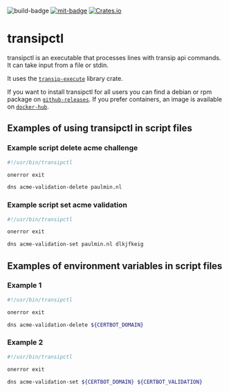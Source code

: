 ![`build-badge`]
[![`mit-badge`]](https://opensource.org/licenses/MIT)
[![Crates.io](https://img.shields.io/crates/v/transipctl)](https://crates.io/crates/transipctl)

# transipctl

transipctl is an executable that processes lines with transip api commands.
It can take input from a file or stdin.

It uses the [`transip-execute`] library crate.

If you want to install transipctl for all users
you can find a debian or rpm package on [`github-releases`].
If you prefer containers, an image is available on [`docker-hub`].

## Examples of using transipctl in script files

### Example script delete acme challenge

```bash
#!/usr/bin/transipctl

onerror exit

dns acme-validation-delete paulmin.nl
```

### Example script set acme validation

```bash
#!/usr/bin/transipctl

onerror exit

dns acme-validation-set paulmin.nl dlkjfkeig
```

## Examples of environment variables in script files

### Example 1

```bash
#!/usr/bin/transipctl

onerror exit

dns acme-validation-delete ${CERTBOT_DOMAIN}
```

### Example 2

```bash
#!/usr/bin/transipctl

onerror exit

dns acme-validation-set ${CERTBOT_DOMAIN} ${CERTBOT_VALIDATION}
```

[`build-badge`]: https://github.com/paulusminus/transipctl/actions/workflows/rust.yml/badge.svg
[`docker-hub`]: https://hub.docker.com/r/paulusminus/transipctl

[`mit-badge`]: https://img.shields.io/badge/License-MIT-yellow.svg
[`github-releases`]: https://github.com/paulusminus/transipctl/releases/latest/
[`transip-execute`]: https://crates.io/crates/transip-execute
